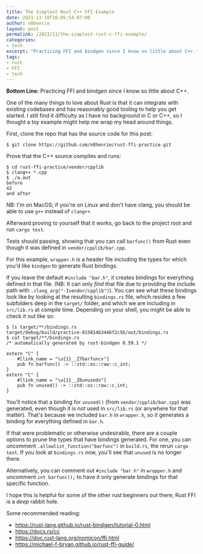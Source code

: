 ```yaml
---
title: The Simplest Rust C++ FFI Example
date: 2021-11-10T16:05:54-07:00
author: n8henrie
layout: post
permalink: /2021/11/the-simplest-rust-c-ffi-example/
categories:
- tech
excerpt: "Practicing FFI and bindgen since I know so little about C++."
tags:
- rust
- FFI
- tech
---
```

**Bottom Line:** Practicing FFI and bindgen since I know so little about C++.
<!--more-->

One of the many things to love about Rust is that it can integrate with
existing codebases and has reasonably good tooling to help you get started. I
still find it difficulty as I have no background in C or C++, so I thought a
toy example might help me wrap my head around things.

First, clone the repo that has the source code for this post:

```console
$ git clone https://github.com/n8henrie/rust-ffi-practice.git
```

Prove that the C++ source compiles and runs:

```console
$ cd rust-ffi-practice/vendor/cpplib
$ clang++ *.cpp
$ ./a.out
before
42
and after
```

NB: I'm on MacOS; if you're on Linux and don't have clang, you should be able
to use `g++` instead of `clang++`.

Afterward proving to yourself that it works, go back to the project root and
run `cargo test`.

Tests should passing, showing that you can call `barfunc()` from Rust even
though it was defined in `vendor/cpplib/bar.cpp`.

For this example, `wrapper.h` is a header file including the types for which
you'd like `bindgen` to generate Rust bindings.

If you leave the default `#include "bar.h"`, it creates bindings for everything
defined in that file. (NB: It can only *find* that file due to providing the
include path with `.clang_arg("-Ivendor/cpplib")`). You can see what these
bindings look like by looking at the resulting `bindings.rs` file, which
resides a few subfolders deep in the `target/` folder, and which we are
including in `src/lib.rs` at compile time. Depending on your shell, you might
be able to check it out like so:

```console
$ ls target/**/bindings.rs
target/debug/build/practice-815814b3446f2c5b/out/bindings.rs
$ cat target/**/bindings.rs
/* automatically generated by rust-bindgen 0.59.1 */

extern "C" {
    #[link_name = "\u{1}__Z7barfuncv"]
    pub fn barfunc() -> ::std::os::raw::c_int;
}
extern "C" {
    #[link_name = "\u{1}__Z6unusedv"]
    pub fn unused() -> ::std::os::raw::c_int;
}
```

You'll notice that a binding for `unused()` (from `vendor/cpplib/bar.cpp`) was
generated, even though it is not used in `src/lib.rs` (or anywhere for that
matter). That's because we included `bar.h` in `wrapper.h`, so it generates a
binding for everything defined in `bar.h`.

If that were problematic or otherwise undesirable, there are a couple options
to prune the types that have bindings generated. For one, you can uncomment
`.allowlist_function("barfunc")` in `build.rs`, the rerun `cargo test`. If you
look at `bindings.rs` now, you'll see that `unused` is no longer there.

Alternatively, you can comment out `#include "bar.h"` in `wrapper.h` and
uncomment `int barfunc();` to have it only generate bindings for that specific
function.

I hope this is helpful for some of the other rust beginners out there; Rust FFI
is a *deep* rabbit hole.

Some recommended reading:

- <https://rust-lang.github.io/rust-bindgen/tutorial-0.html>
- <https://docs.rs/cc>
- <https://doc.rust-lang.org/nomicon/ffi.html>
- <https://michael-f-bryan.github.io/rust-ffi-guide/>
